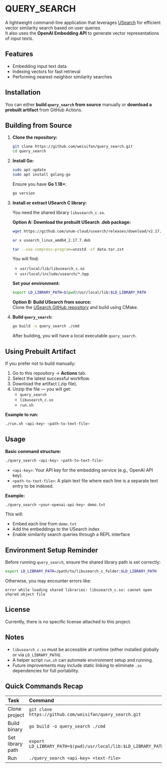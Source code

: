 # QUERY_SEARCH

A lightweight command-line application that leverages [USearch](https://github.com/unum-cloud/usearch) for efficient vector similarity search based on user queries.  
It also uses the **OpenAI Embedding API** to generate vector representations of input texts.

## Features

- Embedding input text data
- Indexing vectors for fast retrieval
- Performing nearest-neighbor similarity searches

## Installation

You can either **build `query_search` from source** manually or **download a prebuilt artifact** from GitHub Actions.

## Building from Source

1. **Clone the repository:**

    ```bash
    git clone https://github.com/weisifan/query_search.git
    cd query_search
    ```

2. **Install Go:**

    ```bash
    sudo apt update
    sudo apt install golang-go
    ```

    Ensure you have **Go 1.18+**:

    ```bash
    go version
    ```

3. **Install or extract USearch C library:**

    You need the shared library `libusearch_c.so`.

    **Option A: Download the prebuilt USearch .deb package:**

    ```bash
    wget https://github.com/unum-cloud/usearch/releases/download/v2.17.7/usearch_linux_amd64_2.17.7.deb

    ar x usearch_linux_amd64_2.17.7.deb

    tar --use-compress-program=unzstd -xf data.tar.zst
    ```

    You will find:
    - `usr/local/lib/libusearch_c.so`
    - `usr/local/include/usearch/*.hpp`

    **Set your environment:**

    ```bash
    export LD_LIBRARY_PATH=$(pwd)/usr/local/lib:$LD_LIBRARY_PATH
    ```

    **Option B: Build USearch from source:**  
    Clone the [USearch GitHub repository](https://github.com/unum-cloud/usearch) and build using CMake.

4. **Build `query_search`:**

    ```bash
    go build -o query_search ./cmd
    ```

    After building, you will have a local executable `query_search`.

## Using Prebuilt Artifact

If you prefer not to build manually:

1. Go to this repository → **Actions** tab.
2. Select the latest successful workflow.
3. Download the artifact (.zip file).
4. Unzip the file — you will get:
    - `query_search`
    - `libusearch_c.so`
    - `run.sh`

**Example to run:**

```bash
./run.sh <api-key> <path-to-text-file>
```

## Usage

**Basic command structure:**

```bash
./query_search <api-key> <path-to-text-file>
```

- `<api-key>`: Your API key for the embedding service (e.g., OpenAI API key).
- `<path-to-text-file>`: A plain text file where each line is a separate text entry to be indexed.

**Example:**

```bash
./query_search <your-openai-api-key> demo.txt
```

This will:
- Embed each line from `demo.txt`
- Add the embeddings to the USearch index
- Enable similarity search queries through a REPL interface

## Environment Setup Reminder

Before running `query_search`, ensure the shared library path is set correctly:

```bash
export LD_LIBRARY_PATH=/path/to/libusearch_c_folder:$LD_LIBRARY_PATH
```

Otherwise, you may encounter errors like:

```
error while loading shared libraries: libusearch_c.so: cannot open shared object file
```

## License

Currently, there is no specific license attached to this project.

## Notes

- `libusearch_c.so` must be accessible at runtime (either installed globally or via `LD_LIBRARY_PATH`).
- A helper script `run.sh` can automate environment setup and running.
- Future improvements may include static linking to eliminate `.so` dependencies for full portability.

## Quick Commands Recap

| Task | Command |
|:-----|:--------|
| Clone project | `git clone https://github.com/weisifan/query_search.git` |
| Build binary | `go build -o query_search ./cmd` |
| Set library path | `export LD_LIBRARY_PATH=$(pwd)/usr/local/lib:$LD_LIBRARY_PATH` |
| Run | `./query_search <api-key> <text-file>` |
